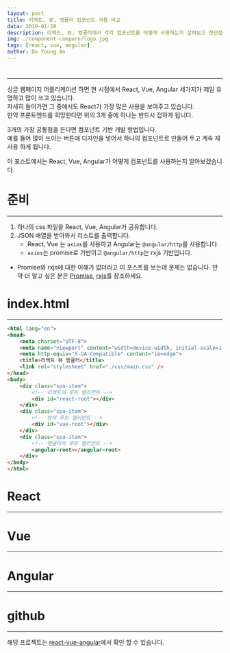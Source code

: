 ```yaml
---
layout: post
title: 리액트, 뷰, 앵귤러 컴포넌트 사용 비교
data: 2019-01-28
description: 리액스, 뷰, 앵귤러에서 각각 컴포넌트를 어떻게 사용하는지 살펴보고 장단점을 비교해봅니다.
img: ./component-compare/logo.jpg
tags: [react, vue, angular]
author: Do Young An
---
```


#
---
싱글 웹페이지 어플리케이션 하면 현 시점에서 React, Vue, Angular 세가지가 제일 유명하고 많이 쓰고 있습니다.  
자세히 들어가면 그 중에서도 React가 가장 많은 사용을 보여주고 있습니다.  
만약 프론트엔드를 희망한다면 위의 3개 중에 하나는 반드시 접하게 됩니다.  

3개의 가장 공통점을 든다면 컴포넌트 기반 개발 방법입니다.  
예를 들어 많이 쓰이는 버튼에 디자인을 넣어서 하나의 컴포넌트로 만들어 두고 계속 재사용 하게 됩니다.  

이 포스트에서는 React, Vue, Angular가 어떻게 컴포넌트를 사용하는지 알아보겠습니다.

# 준비
---
1. 하나의 css 파일을 React, Vue, Angular가 공유합니다.
2. JSON 배열을 받아와서 리스트를 출력합니다.
    - React, Vue 는 `axios`를 사용하고 Angular는 `@angular/http`를 사용합니다.
    - `axios`는 promise로 기반이고 `@angular/http`는 rxjs 기반입니다.

* Promise와 rxjs에 대한 이해가 없더라고 이 포스트를 보는데 문제는 없습니다. 만약 더 알고 싶은 분은 [Promise](https://developer.mozilla.org/en-US/docs/Web/JavaScript/Reference/Global_Objects/Promise), [rxjs](http://reactivex.io/)를 참조하세요.

# index.html
---

``` html
<html lang="en">
<head>
    <meta charset="UTF-8">
    <meta name="viewport" content="width=device-width, initial-scale=1.0">
    <meta http-equiv="X-UA-Compatible" content="ie=edge">
    <title>리액트 뷰 앵귤러</title>
    <link rel="stylesheet" href="./css/main.css" />
</head>
<body>
    <div class="spa-item">
        <!-- 리액트의 루트 엘리먼트 -->
        <div id="react-root"></div>
    </div>
    <div class="spa-item">
        <!-- 뷰의 루트 엘리먼트 -->
        <div id="vue-root"></div>
    </div>
    <div class="spa-item">
        <!-- 앵귤러의 루트 엘리먼트 -->
        <angular-root></angular-root>
    </div>
</body>
</html>
```

# React
---

# Vue
---

# Angular
---

# github
---
해당 프로젝트는 [react-vue-angular](https://github.com/doYoungAn/react-vue-angular)에서 확인 할 수 있습니다.